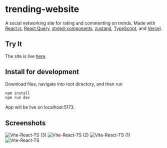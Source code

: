 # trending-website

A social networking site for rating and commenting on trends. Made with [React.js](https://react.dev/), [React Query](https://tanstack.com/query/v3/), [styled-components](https://www.npmjs.com/package/styled-components), [zustand](https://www.npmjs.com/package/zustand), [TypeScript](https://www.typescriptlang.org/), and [Vercel](https://vercel.com/). <br>

## Try It
The site is live [here](https://trending-jade.vercel.app/).

## Install for development
Download files, navigate into root directory, and then run <br>
```bash
npm install
npm run dev 
```
App will be live on localhost:5173.

## Screenshots
![Vite-React-TS (3)](https://github.com/katsup07/trending-website/assets/90941888/a1237b58-2afd-454f-911c-77e5dda17ee2)
![Vite-React-TS (2)](https://github.com/katsup07/trending-website/assets/90941888/5413a40e-ccaa-4305-88f1-0e32c27222de)
![Vite-React-TS (1)](https://github.com/katsup07/trending-website/assets/90941888/0135ef5c-489f-4c7f-ba88-8df6f1d3d185)
![Vite-React-TS](https://github.com/katsup07/trending-website/assets/90941888/555d853a-ae93-461c-8db3-ebc3a296f6e5)
